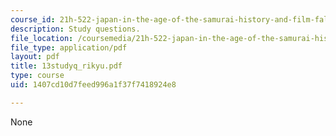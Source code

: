 ```yaml
---
course_id: 21h-522-japan-in-the-age-of-the-samurai-history-and-film-fall-2006
description: Study questions.
file_location: /coursemedia/21h-522-japan-in-the-age-of-the-samurai-history-and-film-fall-2006/1407cd10d7feed996a1f37f7418924e8_13studyq_rikyu.pdf
file_type: application/pdf
layout: pdf
title: 13studyq_rikyu.pdf
type: course
uid: 1407cd10d7feed996a1f37f7418924e8

---
```

None